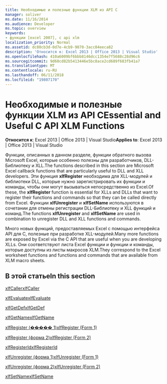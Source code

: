 ```yaml
---
title: Необходимые и полезные функции XLM из API C
manager: soliver
ms.date: 11/16/2014
ms.audience: Developer
ms.topic: overview
keywords:
- функции [excel 2007], c api xlm
localization_priority: Normal
ms.assetid: dc80cb3d-0d7e-4cb9-9870-3acc84eeca82
description: 'Относится к: Excel 2013 | Office 2013 | Visual Studio'
ms.openlocfilehash: 410a6009bf6bbb8146dcc1354e7f5688c28d96c6
ms.sourcegitcommit: 9d60cd82b5413446e5bc8ace2cd689f683fb41a7
ms.translationtype: MT
ms.contentlocale: ru-RU
ms.lasthandoff: 06/11/2018
ms.locfileid: "19807170"
---
```

# <a name="essential-and-useful-c-api-xlm-functions"></a><span data-ttu-id="bb278-104">Необходимые и полезные функции XLM из API C</span><span class="sxs-lookup"><span data-stu-id="bb278-104">Essential and Useful C API XLM Functions</span></span>

 <span data-ttu-id="bb278-105">**Относится к**: Excel 2013 | Office 2013 | Visual Studio</span><span class="sxs-lookup"><span data-stu-id="bb278-105">**Applies to**: Excel 2013 | Office 2013 | Visual Studio</span></span> 
  
<span data-ttu-id="bb278-106">Функции, описанных в данном разделе, функции обратного вызова Microsoft Excel, которые особенно полезны для разработчиков, DLL-Библиотеку и XLL.</span><span class="sxs-lookup"><span data-stu-id="bb278-106">The functions described in this section are Microsoft Excel callback functions that are particularly useful to DLL and XLL developers.</span></span> <span data-ttu-id="bb278-107">Эти функция **xlfRegister** необходима для XLL-модулей и библиотеки DLL, которые нужно зарегистрировать их функции и команды, чтобы они могут вызываться непосредственно из Excel.</span><span class="sxs-lookup"><span data-stu-id="bb278-107">Of these, the **xlfRegister** function is essential for XLLs and DLLs that want to register their functions and commands so that they can be called directly from Excel.</span></span> <span data-ttu-id="bb278-108">Функции **xlfUnregister** и **xlfSetName** используются в сочетании для отмены регистрации DLL-Библиотеку и XLL функций и команд.</span><span class="sxs-lookup"><span data-stu-id="bb278-108">The functions **xlfUnregister** and **xlfSetName** are used in combination to unregister DLL and XLL functions and commands.</span></span> 
  
<span data-ttu-id="bb278-109">Много новых функций, предоставляемых Excel с помощью интерфейса API для C, полезные при разработке XLL-модулей.</span><span class="sxs-lookup"><span data-stu-id="bb278-109">Many more functions are exposed by Excel via the C API that are useful when you are developing XLLs.</span></span> <span data-ttu-id="bb278-110">Они соответствуют листа Excel функции и функции и команды, которые доступны из листы макросов XLM.</span><span class="sxs-lookup"><span data-stu-id="bb278-110">They correspond to the Excel worksheet functions and functions and commands that are available from XLM macro sheets.</span></span>
  
## <a name="in-this-section"></a><span data-ttu-id="bb278-111">В этой статье</span><span class="sxs-lookup"><span data-stu-id="bb278-111">In this section</span></span>

[<span data-ttu-id="bb278-112">xlfCaller</span><span class="sxs-lookup"><span data-stu-id="bb278-112">xlfCaller</span></span>](xlfcaller.md)
  
[<span data-ttu-id="bb278-113">xlfEvaluate</span><span class="sxs-lookup"><span data-stu-id="bb278-113">xlfEvaluate</span></span>](xlfevaluate.md)
  
[<span data-ttu-id="bb278-114">xlfGetDef</span><span class="sxs-lookup"><span data-stu-id="bb278-114">xlfGetDef</span></span>](xlfgetdef.md)
  
[<span data-ttu-id="bb278-115">xlfGetName</span><span class="sxs-lookup"><span data-stu-id="bb278-115">xlfGetName</span></span>](xlfgetname.md)
  
[<span data-ttu-id="bb278-116">xlfRegister (����� 1)</span><span class="sxs-lookup"><span data-stu-id="bb278-116">xlfRegister (Form 1)</span></span>](xlfregister-form-1.md)
  
[<span data-ttu-id="bb278-117">xlfRegister (форма 2)</span><span class="sxs-lookup"><span data-stu-id="bb278-117">xlfRegister (Form 2)</span></span>](xlfregister-form-2.md)
  
[<span data-ttu-id="bb278-118">xlfRegisterId</span><span class="sxs-lookup"><span data-stu-id="bb278-118">xlfRegisterId</span></span>](xlfregisterid.md)
  
[<span data-ttu-id="bb278-119">xlfUnregister (форма 1)</span><span class="sxs-lookup"><span data-stu-id="bb278-119">xlfUnregister (Form 1)</span></span>](xlfunregister-form-1.md)
  
[<span data-ttu-id="bb278-120">xlfUnregister (форма 2)</span><span class="sxs-lookup"><span data-stu-id="bb278-120">xlfUnregister (Form 2)</span></span>](xlfunregister-form-2.md)
  
[<span data-ttu-id="bb278-121">xlfSetName</span><span class="sxs-lookup"><span data-stu-id="bb278-121">xlfSetName</span></span>](xlfsetname.md)
  

